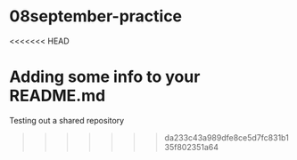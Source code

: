 # 08september-practice

<<<<<<< HEAD

Adding some info to your README.md
=======
Testing out a shared repository
>>>>>>> da233c43a989dfe8ce5d7fc831b135f802351a64
